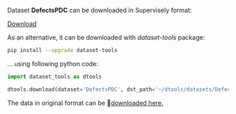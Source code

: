 Dataset **DefectsPDC** can be downloaded in Supervisely format:

 [Download](https://assets.supervise.ly/supervisely-supervisely-assets-public/teams_storage/5/3/6h/TJXRxC2jfKMtJPCBfaA1LtWBHUGaxAzmYnneqrMezTRGxbcAY2AmMHFtv93G845430bHtsCbg8W4Vweb8pCR4rHym4zMaceETySvcnIdwrQQsyl6pRgscpcyNbUy.tar)

As an alternative, it can be downloaded with *dataset-tools* package:
``` bash
pip install --upgrade dataset-tools
```

... using following python code:
``` python
import dataset_tools as dtools

dtools.download(dataset='DefectsPDC', dst_path='~/dtools/datasets/DefectsPDC.tar')
```
The data in original format can be 🔗[downloaded here.](https://zenodo.org/record/3972451/files/Electricity%20Components%20Defects.zip?download=1)